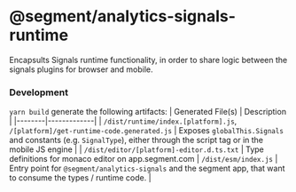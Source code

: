 # @segment/analytics-signals-runtime
Encapsults Signals runtime functionality, in order to share logic between the signals plugins for browser and mobile.

### Development
`yarn build` generate the following artifacts:
| Generated File(s) | Description | 
|--------|-------------|
| `/dist/runtime/index.[platform].js`, `/[platform]/get-runtime-code.generated.js` | Exposes `globalThis.Signals` and constants (e.g. `SignalType`), either through the script tag or in the mobile JS engine | 
| `/dist/editor/[platform]-editor.d.ts.txt` | Type definitions for monaco editor on app.segment.com 
| `/dist/esm/index.js` | Entry point for `@segment/analytics-signals` and the segment app, that want to consume the types / runtime code. | 
